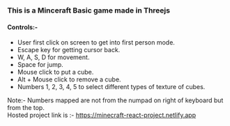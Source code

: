 <h3>This is a Minceraft Basic game made in Threejs</h3>

<h4>Controls:-</h4>
<ul>
<li>User first click on screen to get into first person mode.</li>
<li>Escape key for getting cursor back.</li>
<li>W, A, S, D for movement.</li>
<li>Space for jump.</li>
<li>Mouse click to put a cube.</li>
<li>Alt + Mouse click to remove a cube.</li>
<li>Numbers 1, 2, 3, 4, 5 to select different types of texture of cubes.</li>
</ul>
Note:- Numbers mapped are not from the numpad on right of keyboard but from the top.

<div>Hosted project link is :- <a href="https://minecraft-react-project.netlify.app">https://minecraft-react-project.netlify.app</a> </div>
